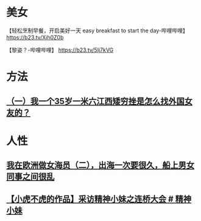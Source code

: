 

# 美女
【轻松烹制早餐，开启美好一天 easy breakfast to start the day-哔哩哔哩】 https://b23.tv/Xih0Z0b

【黎姿？-哔哩哔哩】 https://b23.tv/5Ij7kVG

# 方法

## [（一）我一个35岁一米六江西矮穷挫是怎么找外国女友的？](https://www.douyin.com/video/7449348545053740340)






# 人性

## [我在欧洲做女海员（二），出海一次要很久，船上男女同事之间很乱](https://www.bilibili.com/video/BV1P3fGYcEK7/?spm_id_from=333.999.0.0&vd_source=22af953ea4c09540ad1966711a2d53f0)


## [【小虎不虎的作品】采访精神小妹之连桥大会 # 精神小妹](https://www.douyin.com/video/7462704629361528102)


